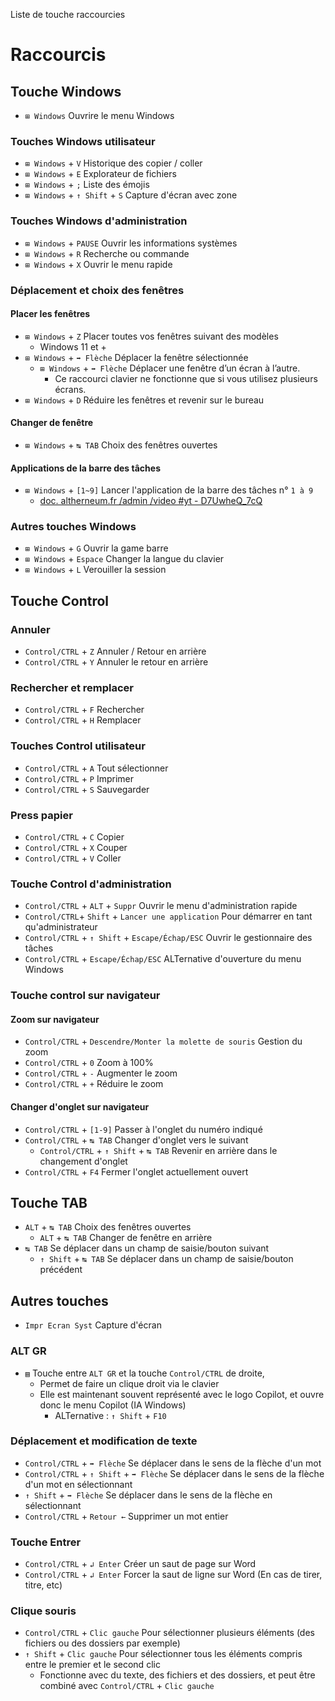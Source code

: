 Liste de touche raccourcies

# Raccourcis
## Touche Windows
- `⊞ Windows` Ouvrire le menu Windows
### Touches Windows utilisateur
- `⊞ Windows` + `V` Historique des copier / coller
- `⊞ Windows` + `E` Explorateur de fichiers
- `⊞ Windows` + `;` Liste des émojis
- `⊞ Windows` + `↑ Shift` + `S` Capture d'écran avec zone
### Touches Windows d'administration
- `⊞ Windows` + `PAUSE` Ouvrir les informations systèmes
- `⊞ Windows` + `R` Recherche ou commande
- `⊞ Windows` + `X` Ouvrir le menu rapide
### Déplacement et choix des fenêtres
#### Placer les fenêtres
- `⊞ Windows` + `Z` Placer toutes vos fenêtres suivant des modèles
  - Windows 11 et + 
- `⊞ Windows` + `➡ Flèche` Déplacer la fenêtre sélectionnée
  - `⊞ Windows` + `➡ Flèche` Déplacer une fenêtre d’un écran à l’autre. 
    - Ce raccourci clavier ne fonctionne que si vous utilisez plusieurs écrans.
- `⊞ Windows` + `D` Réduire les fenêtres et revenir sur le bureau
#### Changer de fenêtre
- `⊞ Windows` + `↹ TAB` Choix des fenêtres ouvertes
#### Applications de la barre des tâches
- `⊞ Windows` + `[1~9]` Lancer l'application de la barre des tâches n° `1 à 9`
  - [doc. altherneum.fr /admin /video #yt - D7UwheQ_7cQ](https://doc.altherneum.fr/admin/video#yt-D7UwheQ_7cQ)
### Autres touches Windows
- `⊞ Windows` + `G` Ouvrir la game barre
- `⊞ Windows` + `Espace` Changer la langue du clavier
- `⊞ Windows` + `L` Verouiller la session

## Touche Control
### Annuler
- `Control/CTRL` + `Z` Annuler / Retour en arrière
- `Control/CTRL` + `Y` Annuler le retour en arrière
### Rechercher et remplacer
- `Control/CTRL` + `F` Rechercher
- `Control/CTRL` + `H` Remplacer
### Touches Control utilisateur
- `Control/CTRL` + `A` Tout sélectionner
- `Control/CTRL` + `P` Imprimer
- `Control/CTRL` + `S` Sauvegarder
### Press papier
- `Control/CTRL` + `C` Copier
- `Control/CTRL` + `X` Couper
- `Control/CTRL` + `V` Coller
### Touche Control d'administration
- `Control/CTRL` + `ALT` + `Suppr` Ouvrir le menu d'administration rapide
- `Control/CTRL`+ `Shift` + `Lancer une application` Pour démarrer en tant qu'administrateur
- `Control/CTRL` + `↑ Shift` + `Escape/Échap/ESC` Ouvrir le gestionnaire des tâches
- `Control/CTRL` + `Escape/Échap/ESC` ALTernative d'ouverture du menu Windows
### Touche control sur navigateur
#### Zoom sur navigateur
- `Control/CTRL` + `Descendre/Monter la molette de souris` Gestion du zoom
- `Control/CTRL` + `0` Zoom à 100%
- `Control/CTRL` + `-` Augmenter le zoom
- `Control/CTRL` + `+` Réduire le zoom
#### Changer d'onglet sur navigateur
- `Control/CTRL` + `[1-9]` Passer à l'onglet du numéro indiqué
- `Control/CTRL` + `↹ TAB` Changer d'onglet vers le suivant
  - `Control/CTRL` + `↑ Shift` + `↹ TAB` Revenir en arrière dans le changement d'onglet
- `Control/CTRL` + `F4` Fermer l'onglet actuellement ouvert

## Touche TAB
- `ALT` + `↹ TAB` Choix des fenêtres ouvertes
  - `ALT` + `↹ TAB` Changer de fenêtre en arrière
- `↹ TAB` Se déplacer dans un champ de saisie/bouton suivant
  - `↑ Shift` + `↹ TAB` Se déplacer dans un champ de saisie/bouton précédent

## Autres touches
- `Impr Ecran Syst` Capture d'écran
### ALT GR
- `▤` Touche entre `ALT GR` et la touche `Control/CTRL` de droite,
  - Permet de faire un clique droit via le clavier
  - Elle est maintenant souvent représenté avec le logo Copilot, et ouvre donc le menu Copilot (IA Windows)
    - ALTernative : `↑ Shift` + `F10`
### Déplacement et modification de texte
- `Control/CTRL` + `➡ Flèche`  Se déplacer dans le sens de la flèche d'un mot
- `Control/CTRL` + `↑ Shift` + `➡ Flèche`  Se déplacer dans le sens de la flèche d'un mot en sélectionnant
- `↑ Shift` + `➡ Flèche`  Se déplacer dans le sens de la flèche en sélectionnant
- `Control/CTRL` + `Retour ←` Supprimer un mot entier
### Touche Entrer
- `Control/CTRL` + `↲ Enter` Créer un saut de page sur Word
- `Control/CTRL` + `↲ Enter` Forcer la saut de ligne sur Word (En cas de tirer, titre, etc)
### Clique souris
- `Control/CTRL` + `Clic gauche` Pour sélectionner plusieurs éléments (des fichiers ou des dossiers par exemple)
- `↑ Shift` + `Clic gauche` Pour sélectionner tous les éléments compris entre le premier et le second clic 
  - Fonctionne avec du texte, des fichiers et des dossiers, et peut être combiné avec  `Control/CTRL` + `Clic gauche`